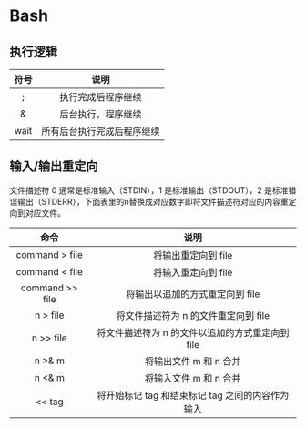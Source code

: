 # Bash

## 执行逻辑

| 符号 | 说明 |
| :---: | :---: |
| ; | 执行完成后程序继续 |
| & | 后台执行，程序继续 |
| wait | 所有后台执行完成后程序继续 |

## 输入/输出重定向

文件描述符 0 通常是标准输入（STDIN），1 是标准输出（STDOUT），2 是标准错误输出（STDERR），下面表里的n替换成对应数字即将文件描述符对应的内容重定向到对应文件。

| 命令 | 说明 |
| :---: | :---: |
| command &gt; file | 将输出重定向到 file |
| command &lt; file | 将输入重定向到 file |
| command &gt;&gt; file | 将输出以追加的方式重定向到 file |
| n &gt; file | 将文件描述符为 n 的文件重定向到 file |
| n &gt;&gt; file | 将文件描述符为 n 的文件以追加的方式重定向到 file |
| n &gt;& m | 将输出文件 m 和 n 合并 |
| n &lt;& m | 将输入文件 m 和 n 合并 |
| &lt;&lt; tag | 将开始标记 tag 和结束标记 tag 之间的内容作为输入 |

